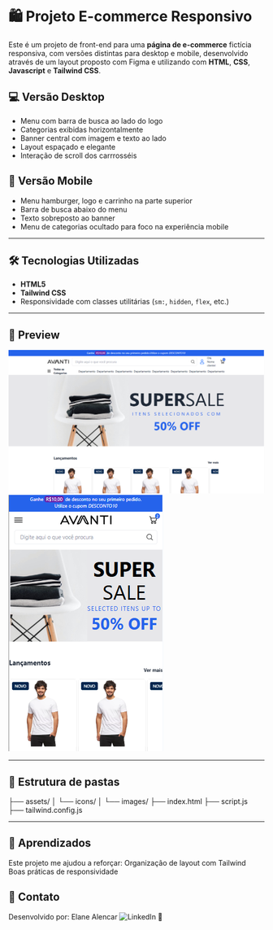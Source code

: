 # 🛍️ Projeto E-commerce Responsivo

Este é um projeto de front-end para uma **página de e-commerce** fictícia responsiva, com versões distintas para desktop e mobile, desenvolvido através de um layout proposto com Figma e utilizando com **HTML**, **CSS**, **Javascript** e **Tailwind CSS**.


## 💻 Versão Desktop
- Menu com barra de busca ao lado do logo
- Categorias exibidas horizontalmente
- Banner central com imagem e texto ao lado
- Layout espaçado e elegante
- Interação de scroll dos carrrosséis


## 📱 Versão Mobile
- Menu hamburger, logo e carrinho na parte superior
- Barra de busca abaixo do menu
- Texto sobreposto ao banner
- Menu de categorias ocultado para foco na experiência mobile

---

## 🛠️ Tecnologias Utilizadas

- **HTML5**
- **Tailwind CSS**
- Responsividade com classes utilitárias (`sm:`, `hidden`, `flex`, etc.)

---

## 📸 Preview

![Versão desktop](/assets/images/avanti_desktop.png)
![Versão mobile](/assets/images/avanti_mobile.png)

---

## 📁 Estrutura de pastas
├── assets/
│   └── icons/
│   └── images/
├── index.html
├── script.js
├── tailwind.config.js

---

## 📌 Aprendizados

Este projeto me ajudou a reforçar:
Organização de layout com Tailwind
Boas práticas de responsividade


## 📲 Contato

Desenvolvido por:
Elane Alencar ![LinkedIn](https://linkedin.com/in/elanealencar/)  🚀
